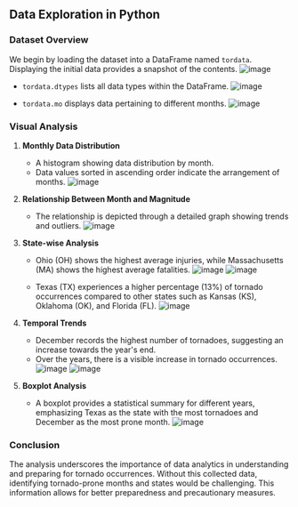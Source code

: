 ## Data Exploration in Python

### Dataset Overview
We begin by loading the dataset into a DataFrame named `tordata`. Displaying the initial data provides a snapshot of the contents.
![image](https://github.com/shameemaafrin/EDA-with-Python/assets/77144007/ef1c7207-c0ab-4a8b-b310-485cebaad230)


- `tordata.dtypes` lists all data types within the DataFrame.
  ![image](https://github.com/shameemaafrin/EDA-with-Python/assets/77144007/218abc09-4a2c-4518-9214-e2ff9d0e6324)

- `tordata.mo` displays data pertaining to different months.
  ![image](https://github.com/shameemaafrin/EDA-with-Python/assets/77144007/d8f92635-fc7c-4638-b1f9-63f53ecbe77f)


### Visual Analysis
1. **Monthly Data Distribution**
   - A histogram showing data distribution by month.
   - Data values sorted in ascending order indicate the arrangement of months.
     ![image](https://github.com/shameemaafrin/EDA-with-Python/assets/77144007/01f59841-4e45-4be0-ab99-133fc3dcd076)
     

2. **Relationship Between Month and Magnitude**
   - The relationship is depicted through a detailed graph showing trends and outliers.
     ![image](https://github.com/shameemaafrin/EDA-with-Python/assets/77144007/a01160e0-6225-43a6-9a93-7635261d883e)


3. **State-wise Analysis**
   - Ohio (OH) shows the highest average injuries, while Massachusetts (MA) shows the highest average fatalities.
     ![image](https://github.com/shameemaafrin/EDA-with-Python/assets/77144007/f84899e2-bfa2-435f-96c9-2a278e12f19d)
     ![image](https://github.com/shameemaafrin/EDA-with-Python/assets/77144007/4606e080-dcc1-4671-81c3-dd7715dc6dc7)


   - Texas (TX) experiences a higher percentage (13%) of tornado occurrences compared to other states such as Kansas (KS), Oklahoma (OK), and Florida (FL).
     ![image](https://github.com/shameemaafrin/EDA-with-Python/assets/77144007/1b4153c2-6715-47cf-b70d-15f86320656b)

     
4. **Temporal Trends**
   - December records the highest number of tornadoes, suggesting an increase towards the year's end.
   - Over the years, there is a visible increase in tornado occurrences.
     ![image](https://github.com/shameemaafrin/EDA-with-Python/assets/77144007/e0bbf53b-aee7-4cee-aafb-e6cba54b1a9b)
     ![image](https://github.com/shameemaafrin/EDA-with-Python/assets/77144007/4d93931a-ef87-4bf0-95b0-8b9bbf081da8)



5. **Boxplot Analysis**
   - A boxplot provides a statistical summary for different years, emphasizing Texas as the state with the most tornadoes and December as the most prone month.
     ![image](https://github.com/shameemaafrin/EDA-with-Python/assets/77144007/effd3b75-c8c8-4049-8d4b-a87315255632)

### Conclusion
The analysis underscores the importance of data analytics in understanding and preparing for tornado occurrences. Without this collected data, identifying tornado-prone months and states would be challenging. This information allows for better preparedness and precautionary measures.

